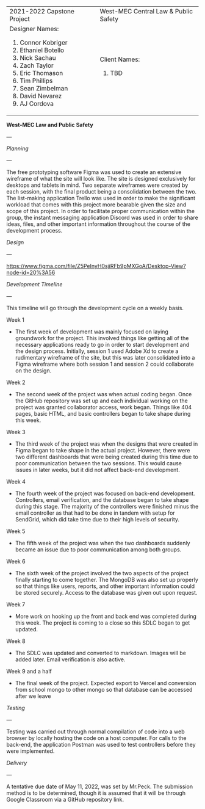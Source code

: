 <table>
  <tr>
   <td>2021-2022 Capstone Project
   </td>
   <td>
   </td>
   <td>West-MEC Central Law & Public Safety
   </td>
  </tr>
  <tr>
   <td>Designer Names:
<ol>

<li>Connor Kobriger

<li>Ethaniel Botello

<li>Nick Sachau

<li>Zach Taylor

<li>Eric Thomason

<li>Tim Phillips

<li>Sean Zimbelman

<li>David Nevarez

<li>AJ Cordova
</li>
</ol>
   </td>
   <td>
   </td>
   <td>Client Names:
<ol>

<li>TBD
</li>
</ol>
   </td>
  </tr>
</table>


**West-MEC Law and Public Safety**

**—**

_Planning_

_—_

The free prototyping software Figma was used to create an extensive wireframe of what the site will look like. The site is designed exclusively for desktops and tablets in mind. Two separate wireframes were created by each session, with the final product being a consolidation between the two. The list-making application Trello was used in order to make the significant workload that comes with this project more bearable given the size and scope of this project. In order to facilitate proper communication within the group, the instant messaging application Discord was used in order to share ideas, files, and other important information throughout the course of the development process.

_Design_

_—_

https://www.figma.com/file/Z5PeInyH0sjiRFb9pMXGoA/Desktop-View?node-id=20%3A56

_Development Timeline_

_—_

This timeline will go through the development cycle on a weekly basis.

Week 1



* The first week of development was mainly focused on laying groundwork for the project. This involved things like getting all of the necessary applications ready to go in order to start development and the design process. Initially, session 1 used Adobe Xd to create a rudimentary wireframe of the site, but this was later consolidated into a Figma wireframe where both session 1 and session 2 could collaborate on the design.

Week 2



* The second week of the project was when actual coding began. Once the GitHub repository was set up and each individual working on the project was granted collaborator access, work began. Things like 404 pages, basic HTML, and basic controllers began to take shape during this week.

Week 3



* The third week of the project was when the designs that were created in Figma began to take shape in the actual project. However, there were two different dashboards that were being created during this time due to poor communication between the two sessions. This would cause issues in later weeks, but it did not affect back-end development.

Week 4



* The fourth week of the project was focused on back-end development. Controllers, email verification, and the database began to take shape during this stage. The majority of the controllers were finished minus the email controller as that had to be done in tandem with setup for SendGrid, which did take time due to their high levels of security.

Week 5



* The fifth week of the project was when the two dashboards suddenly became an issue due to poor communication among both groups. 

 

Week 6



* The sixth week of the project involved the two aspects of the project finally starting to come together. The MongoDB was also set up properly so that things like users, reports, and other important information could be stored securely. Access to the database was given out upon request.

Week 7



* More work on hooking up the front and back end was completed during this week. The project is coming to a close so this SDLC began to get updated.

Week 8



* The SDLC was updated and converted to markdown. Images will be added later. Email verification is also active.

Week 9 and a half



*  The final week of the project. Expected export to Vercel and conversion from school mongo to other mongo so that database can be accessed after we leave

_Testing_

_—_

Testing was carried out through normal compilation of code into a web browser by locally hosting the code on a host computer. For calls to the back-end, the application Postman was used to test controllers before they were implemented.

_Delivery_

_—_

 

A tentative due date of May 11, 2022, was set by Mr.Peck. The submission method is to be determined, though it is assumed that it will be through Google Classroom via a GitHub repository link.
